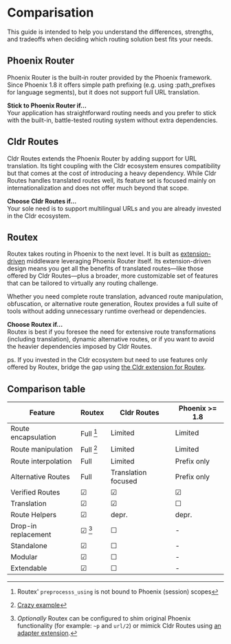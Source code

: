 # Comparisation

This guide is intended to help you understand the differences, strengths,
and tradeoffs when deciding which routing solution best fits your needs.

## Phoenix Router

Phoenix Router is the built‐in router provided by the Phoenix framework. Since
Phoenix 1.8 it offers simple path prefixing (e.g. using :path_prefixes for
language segments), but it does not support full URL translation.

**Stick to Phoenix Router if…**  
Your application has straightforward routing needs and you prefer to stick with
the built-in, battle-tested routing system without extra dependencies.

## Cldr Routes

Cldr Routes extends the Phoenix Router by adding support for URL translation.
Its tight coupling with the Cldr ecosystem ensures compatibility but that comes
at the cost of introducing a heavy dependency. While Cldr Routes handles
translated routes well, its feature set is focused mainly on
internationalization and does not offer much beyond that scope.

**Choose Cldr Routes if…**  
Your sole need is to support multilingual URLs and you are already invested in
the Cldr ecosystem.

## Routex

Routex takes routing in Phoenix to the next level. It is built as
[extension-driven](EXTENSION_SUMMARIES.md) middleware leveraging Phoenix Router
itself. Its extension-driven design means you get all the benefits of translated
routes—like those offered by Cldr Routes—plus a broader, more customizable set
of features that can be tailored to virtually any routing challenge.

Whether you need complete route translation, advanced route manipulation,
obfuscation, or alternative route generation, Routex provides a full suite of
tools without adding unnecessary runtime overhead or dependencies.

**Choose Routex if…**  
Routex is best if you foresee the need for extensive route transformations
(including translation), dynamic alternative routes, or if you want to avoid the
heavier dependencies imposed by Cldr Routes.

ps. If you invested in the Cldr ecosystem but need to use features only offered by Routex,
bridge the gap using [the Cldr extension for Routex](`Routex.Extension.Cldr`).


## Comparison table

| Feature             | Routex     | Cldr Routes         | Phoenix >= 1.8 |
|---------------------|------------|---------------------|----------------|
| Route encapsulation | Full  [^1] | Limited             | Limited        |
| Route manipulation  | Full  [^2] | Limited             | Limited        |
| Route interpolation | Full       | Limited             | Prefix only    |
| Alternative Routes  | Full       | Translation focused | Prefix only    |
| Verified Routes     | ☑          | ☑                   | ☑              |
| Translation         | ☑          | ☑                   | ☐              |
| Route Helpers       | ☑          | depr.               | depr.          |
| Drop-in replacement | ☑     [^3] | ☐                   | -              |
| Standalone          | ☑          | ☐                   | -              |
| Modular             | ☑          | ☐                   | -              |
| Extendable          | ☑          | ☐                   | -              |

[^1]: Routex' `preprocesss_using` is not bound to Phoenix (session) scopes  
[^2]: [Crazy example](https://hexdocs.pm/routex/Routex.Extension.Cloak.html)  
[^3]: *Optionally* Routex can be configured to shim original Phoenix functionality (for example: `~p` and `url/2`) or
mimick Cldr Routes using [an adapter extension](https://hexdocs.pm/routex/Routex.Extension.Cldr.html).
